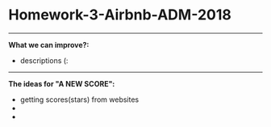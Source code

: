# Homework-3-Airbnb-ADM-2018
--------------------

**What we can improve?:**
* descriptions (:


--------------------

**The ideas for "A NEW SCORE":**
* getting scores(stars) from websites
*
*
